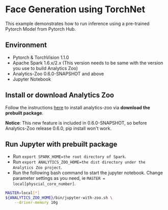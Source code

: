 # Face Generation using TorchNet

This example demonstrates how to run inference using a pre-trained Pytorch Model from Pytorch Hub.

## Environment
* Pytorch & TorchVision 1.1.0
* Apache Spark 1.6.x/2.x (This version needs to be same with the version you use to build Analytics Zoo)
* Analytics-Zoo 0.6.0-SNAPSHOT and above
* Jupyter Notebook

## Install or download Analytics Zoo
Follow the instructions [here](https://analytics-zoo.github.io/master/#PythonUserGuide/install/) 
to install analytics-zoo via __download the prebuilt package__.

**Notice**: This new feature is included in 0.6.0-SNAPSHOT, so before Analytics-Zoo release 0.6.0, pip install won't work.  


## Run Jupyter with prebuilt package
* Run `export SPARK_HOME=the root directory of Spark`.
* Run `export ANALYTICS_ZOO_HOME=the dist directory under the Analytics Zoo project`.
* Run the following bash command to start the jupyter notebook. Change parameter settings as you need, ie `MASTER = local[physcial_core_number]`.
```bash
MASTER=local[*]
${ANALYTICS_ZOO_HOME}/bin/jupyter-with-zoo.sh \
    --driver-memory 10g
```
